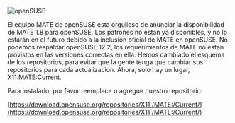 <!-- 
.. link: 
.. description: 
.. tags: openSUSE
.. date: 2014/05/10 10:03:06
.. title: MATE en openSUSE
.. slug: 2014-05-10-mate-in-opensuse
.. author: Benjamin Denisart
-->

![openSUSE](/assets/img/blog/mate-opensuse-black-150x150.png)

El equipo MATE de openSUSE esta orgulloso de anunciar la disponibilidad de MATE 1.8
para openSUSE. Los patrones no estan ya disponibles, y no lo estarán en el futuro
debido a la inclusión oficial de MATE en openSUSE.
No podemos respaldar openSUSE 12.2, los requerimientos de MATE no estan
provistos en las versiones correctas en ella.
Hemos cambiado el esquema de los repositorios, para evitar que la gente
tenga que cambiar sus repositorios para cada actualizacion. Ahora, solo
hay un lugar, X11:MATE:Current.

Para instalarlo, por favor reemplace o agregue nuestro repositorio:

[https://download.opensuse.org/repositories/X11:/MATE:/Current/](https://download.opensuse.org/repositories/X11:/MATE:/Current/)
